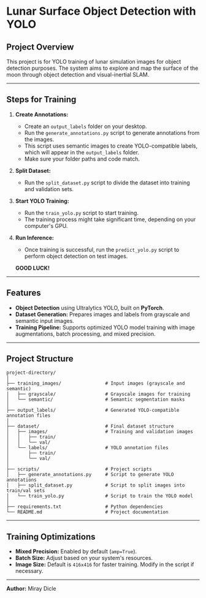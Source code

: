 
# **Lunar Surface Object Detection with YOLO**

## **Project Overview**
This project is for YOLO training of lunar simulation images for object detection purposes. The system aims to explore and map the surface of the moon through object detection and visual-inertial SLAM.

---

## **Steps for Training**

1. **Create Annotations:**
    - Create an `output_labels` folder on your desktop.
    - Run the `generate_annotations.py` script to generate annotations from the images.
    - This script uses semantic images to create YOLO-compatible labels, which will appear in the `output_labels` folder.
    - Make sure your folder paths and code match.

2. **Split Dataset:**
    - Run the `split_dataset.py` script to divide the dataset into training and validation sets.
    
3. **Start YOLO Training:**
    - Run the `train_yolo.py` script to start training.
    - The training process might take significant time, depending on your computer's GPU.

4. **Run Inference:**
    - Once training is successful, run the `predict_yolo.py` script to perform object detection on test images.

    **GOOD LUCK!**

---

## **Features**
- **Object Detection** using Ultralytics YOLO, built on **PyTorch**.
- **Dataset Generation:** Prepares images and labels from grayscale and semantic input images.
- **Training Pipeline:** Supports optimized YOLO model training with image augmentations, batch processing, and mixed precision.

---

## **Project Structure**

```
project-directory/
│
├── training_images/                # Input images (grayscale and semantic)
│   ├── grayscale/                  # Grayscale images for training
│   └── semantic/                   # Semantic segmentation masks
│
├── output_labels/                  # Generated YOLO-compatible annotation files
│
├── dataset/                        # Final dataset structure
│   ├── images/                     # Training and validation images
│   │   ├── train/
│   │   └── val/
│   └── labels/                     # YOLO annotation files
│       ├── train/
│       └── val/
│
├── scripts/                        # Project scripts
│   ├── generate_annotations.py     # Script to generate YOLO annotations
│   ├── split_dataset.py            # Script to split images into train/val sets
│   └── train_yolo.py               # Script to train the YOLO model
│
├── requirements.txt                # Python dependencies
└── README.md                       # Project documentation
```

---

## **Training Optimizations**
- **Mixed Precision:** Enabled by default (`amp=True`).
- **Batch Size:** Adjust based on your system's resources.
- **Image Size:** Default is `416x416` for faster training. Modify in the script if necessary.

---
**Author:** Miray Dicle
